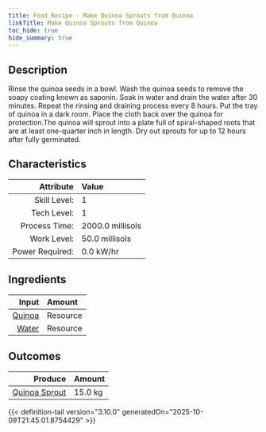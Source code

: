 ```yaml
---
title: Food Recipe - Make Quinoa Sprouts from Quinoa
linkTitle: Make Quinoa Sprouts from Quinoa
toc_hide: true
hide_summary: true
---
```

<!-- This is generated by the MarsSim HelpGenertor, do not edit. -->

## Description
Rinse the quinoa seeds in a bowl. Wash the quinoa seeds &#10;&#9;&#9;&#9;to remove the soapy coating known as saponin. Soak in water and &#10;&#9;&#9;&#9;drain the water after 30 minutes. Repeat the rinsing and draining &#10;&#9;&#9;&#9;process every 8 hours. Put the tray of quinoa in a dark room. &#10;&#9;&#9;&#9;Place the cloth back over the quinoa for protection.The quinoa will &#10;&#9;&#9;&#9;sprout into a plate full of spiral-shaped roots that are at least &#10;&#9;&#9;&#9;one-quarter inch in length. Dry out sprouts for up to 12 hours &#10;&#9;&#9;&#9;after fully germinated. 

## Characteristics

| Attribute      | Value |
|--------:|:------|
|Skill Level:|1|
|Tech Level:|1|
|Process Time:|2000.0 millisols|
|Work Level:|50.0 millisols|
|Power Required:|0.0 kW/hr|

## Ingredients

| Input      | Amount |
|--------:|:------|
|[Quinoa](/docs/definitions/resource/quinoa)|Resource|3.0 kg|
|[Water](/docs/definitions/resource/water)|Resource|3.0 kg|

## Outcomes


| Produce      | Amount |
|--------:|:------|
|[Quinoa Sprout](/docs/definitions/resource/quinoa-sprout)|15.0 kg|



{{< definition-tail version="3.10.0" generatedOn="2025-10-09T21:45:01.8754429" >}}



